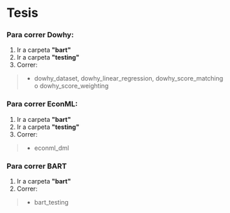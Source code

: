 # Tesis
### Para correr Dowhy:
1. Ir a carpeta **"bart"**
2. Ir a carpeta **"testing"**                      
3. Correr:
  > - dowhy_dataset, dowhy_linear_regression, dowhy_score_matching o dowhy_score_weighting

### Para correr EconML:
1. Ir a carpeta **"bart"**
2. Ir a carpeta **"testing"**
3. Correr:
  > - econml_dml

### Para correr BART
1. Ir a carpeta **"bart"**
2. Correr:
  > - bart_testing
